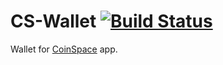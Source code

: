 CS-Wallet [![Build Status](https://travis-ci.org/CoinSpace/cs-wallet.svg)](https://travis-ci.org/CoinSpace/cs-wallet)
=========

Wallet for [CoinSpace](https://github.com/CoinSpace/CoinSpace) app.
